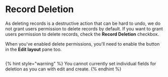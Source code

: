 # Record Deletion

As deleting records is a destructive action that can be hard to undo, we do not grant users permission to delete records by default. If you want to grant users permission to delete records, check the **Record Deletion** checkbox.

When you've enabled delete permissions, you'll need to enable the button in the  **Edit layout** pane too.

<figure><img src="https://3670244749-files.gitbook.io/~/files/v0/b/gitbook-x-prod.appspot.com/o/spaces%2F6QaGf7ZvNU2Re8mlQTaJ%2Fuploads%2FAcvIZn7hzf1lFabO8SZH%2FDelete%20button.gif?alt=media&#x26;token=5d817a3f-6717-461f-a8d4-aaafd8a1118c" alt=""><figcaption></figcaption></figure>

{% hint style="warning" %}
You cannot currently set individual fields for deletion as you can with edit and create.
{% endhint %}
